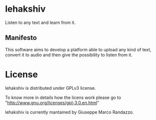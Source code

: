 lehakshiv
=========

Listen to any text and learn from it.

Manifesto
---------
This software aims to develop a platform able to upload any kind of text, convert it to audio and then give the possibility to listen from it.


License
=======

lehakshiv is distributed under GPLv3 license.

To know more in details how the licens work please
go to "http://www.gnu.org/licenses/gpl-3.0.en.html"

lehakshiv is currently mantained by Giuseppe Marco Randazzo.
